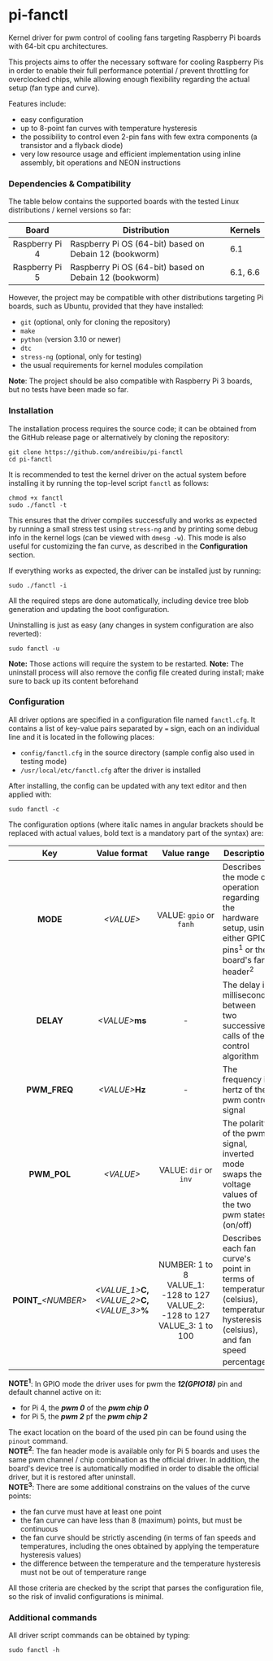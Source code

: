 # pi-fanctl

Kernel driver for pwm control of cooling fans targeting Raspberry Pi boards with
64-bit cpu architectures.

This projects aims to offer the necessary software for cooling Raspberry Pis in
order to enable their full performance potential / prevent throttling for
overclocked chips, while allowing enough flexibility regarding the actual
setup (fan type and curve).

Features include:

- easy configuration
- up to 8-point fan curves with temperature hysteresis
- the possibility to control even 2-pin fans with few extra components
  (a transistor and a flyback diode)
- very low resource usage and efficient implementation using inline assembly,
  bit operations and NEON instructions

### Dependencies & Compatibility

The table below contains the supported boards with the tested Linux
distributions / kernel versions so far:

| Board                    | Distribution                                            | Kernels  |
|:------------------------:| ------------------------------------------------------- | -------- |
| Raspberry Pi 4           | Raspberry Pi OS (64-bit) based on Debain 12 (bookworm)  | 6.1      |
| Raspberry Pi 5           | Raspberry Pi OS (64-bit) based on Debain 12 (bookworm)  | 6.1, 6.6 |

However, the project may be compatible with other distributions targeting Pi boards,
such as Ubuntu, provided that they have installed:

- `git` (optional, only for cloning the repository)
- `make`
- `python` (version 3.10 or newer)
- `dtc`
- `stress-ng` (optional, only for testing)
- the usual requirements for kernel modules compilation

**Note**: The project should be also compatible with Raspberry Pi 3 boards, but
no tests have been made so far.

### Installation

The installation process requires the source code; it can be obtained from the
GitHub release page or alternatively by cloning the repository:

```shell
git clone https://github.com/andreibiu/pi-fanctl
cd pi-fanctl
```

It is recommended to test the kernel driver on the actual system before
installing it by running the top-level script `fanctl` as follows:

```shell
chmod +x fanctl
sudo ./fanctl -t
```

This ensures that the driver compiles successfully and works as expected by running
a small stress test using `stress-ng` and by printing some debug info in the
kernel logs (can be viewed with `dmesg -w`). This mode is also useful for
customizing the fan curve, as described in the **Configuration** section.

If everything works as expected, the driver can be installed just by running:

```shell
sudo ./fanctl -i
```

All the required steps are done automatically, including device tree blob generation
and updating the boot configuration.

Uninstalling is just as easy (any changes in system configuration are also reverted):

```shell
sudo fanctl -u
```

**Note:** Those actions will require the system to be restarted.
**Note:** The uninstall process will also remove the config file created during
install; make sure to back up its content beforehand

### Configuration

All driver options are specified in a configuration file named `fanctl.cfg`. It
contains a list of key-value pairs separated by `=` sign, each on an individual
line and it is located in the following places:

- `config/fanctl.cfg` in the source directory (sample config also used in testing mode)
- `/usr/local/etc/fanctl.cfg` after the driver is installed

After installing, the config can be updated with any text editor and then applied
with:

```shell
sudo fanctl -c
```

The configuration options (where italic names in angular brackets should be
replaced with actual values, bold text is a mandatory part of the syntax) are:

| Key                     | Value format                                             | Value range                                                                               | Description                                                                                                                                |
|:-----------------------:|:--------------------------------------------------------:|:-----------------------------------------------------------------------------------------:| ------------------------------------------------------------------------------------------------------------------------------------------ |
| __MODE__                | *\<VALUE\>*                                              | VALUE: `gpio` or `fanh`                                                                   | Describes the mode of operation regarding the hardware setup, using either GPIO pins<sup>1</sup> or the board's fan header<sup>2</sup>     |
| __DELAY__               | *\<VALUE\>*__ms__                                        | -                                                                                         | The delay in milliseconds between two successive calls of the control algorithm                                                            |
| __PWM_FREQ__            | *\<VALUE\>*__Hz__                                        | -                                                                                         | The frequency in hertz of the pwm control signal                                                                                           |
| __PWM_POL__             | *\<VALUE\>*                                              | VALUE: `dir` or `inv`                                                                     | The polarity of the pwm signal, inverted mode swaps the voltage values of the two pwm states (on/off)                                      |
| __POINT\___*\<NUMBER\>* | *\<VALUE_1\>*__C,__*\<VALUE_2\>*__C,__*\<VALUE_3\>*__%__ | NUMBER: 1 to 8 <br> VALUE_1: -128 to 127 <br> VALUE_2: -128 to 127 <br> VALUE_3: 1 to 100 | Describes each fan curve's point in terms of temperature (celsius), temperature hysteresis (celsius), and fan speed percentage<sup>3</sup> |

**NOTE<sup>1</sup>**: In GPIO mode the driver uses for pwm the ***12(GPIO18)***
pin and default channel active on it:
- for Pi 4, the ***pwm 0*** of the ***pwm chip 0***
- for Pi 5, the ***pwm 2*** pf the ***pwm chip 2***

The exact location on the board of the used pin can be found using the `pinout`
command.  
**NOTE<sup>2</sup>**: The fan header mode is available only for Pi 5 boards and
uses the same pwm channel / chip combination as the official driver. In addition,
the board's device tree is automatically modified in order to disable the
official driver, but it is restored after uninstall.  
**NOTE<sup>3</sup>**: There are some additional constrains on the values of the curve points:

 - the fan curve must have at least one point
 - the fan curve can have less than 8 (maximum) points, but must be continuous
 - the fan curve should be strictly ascending (in terms of fan speeds and
   temperatures, including the ones obtained by applying the temperature
   hysteresis values)
 - the difference between the temperature and the temperature hysteresis must not
   be out of temperature range

All those criteria are checked by the script that parses the configuration file, so
the risk of invalid configurations is minimal.

### Additional commands

All driver script commands can be obtained by typing:

```shell
sudo fanctl -h
```